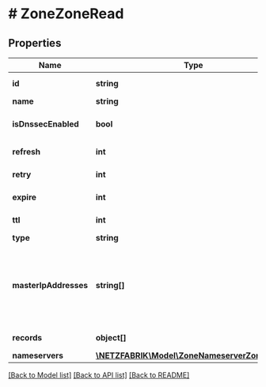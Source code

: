 # # ZoneZoneRead

## Properties

Name | Type | Description | Notes
------------ | ------------- | ------------- | -------------
**id** | **string** |  | [optional] [readonly]
**name** | **string** |  |
**isDnssecEnabled** | **bool** | necessary for api platform |
**refresh** | **int** |  | [default to 3600]
**retry** | **int** |  | [default to 600]
**expire** | **int** |  | [default to 604800]
**ttl** | **int** |  | [default to 3600]
**type** | **string** |  | [optional]
**masterIpAddresses** | **string[]** | IP addresses of master DNS servers. Required for slave zones. | [optional]
**records** | **object[]** |  | [optional] [readonly]
**nameservers** | [**\NETZFABRIK\Model\ZoneNameserverZoneRead[]**](ZoneNameserverZoneRead.md) |  | [optional]

[[Back to Model list]](../../README.md#models) [[Back to API list]](../../README.md#endpoints) [[Back to README]](../../README.md)
